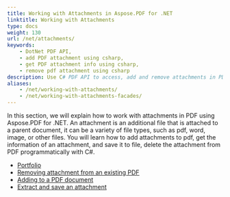 ```yaml
---
title: Working with Attachments in Aspose.PDF for .NET
linktitle: Working with Attachments
type: docs
weight: 130
url: /net/attachments/
keywords: 
    - DotNet PDF API,
    - add PDF attachment using csharp,
    - get PDF attachment info using csharp,
    - remove pdf attachment using csharp
description: Use C# PDF API to access, add and remove attachments in PDF files using C# from within your applications. Complete guide with C# code samples.
aliases:
    - /net/working-with-attachments/
    - /net/working-with-attachments-facades/
---
```


In this section, we will explain how to work with attachments in PDF using Aspose.PDF for .NET.
An attachment is an additional file that is attached to a parent document, it can be a variety of file types, such as pdf, word, image, or other files.
You will learn how to add attachments to pdf, get the information of an attachment, and save it to file, delete the attachment from PDF programmatically with C#.

- [Portfolio](/pdf/net/portfolio/)
- [Removing attachment from an existing PDF](/pdf/net/removing-attachment-from-an-existing-pdf/)
- [Adding to a PDF document](/pdf/net/adding-to-a-pdf-document/)
- [Extract and save an attachment](/pdf/net/extract-and-save-an-attachment/)

